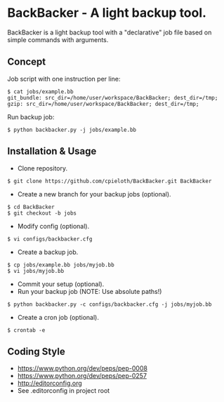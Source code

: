 BackBacker - A light backup tool.
=================================

BackBacker is a light backup tool with a "declarative" job file based on simple commands with arguments.


Concept
-------

Job script with one instruction per line:
```
$ cat jobs/example.bb
git_bundle: src_dir=/home/user/workspace/BackBacker; dest_dir=/tmp;
gzip: src_dir=/home/user/workspace/BackBacker; dest_dir=/tmp;
```

Run backup job:
```
$ python backbacker.py -j jobs/example.bb
```


Installation & Usage
--------------------

* Clone repository.
```
$ git clone https://github.com/cpieloth/BackBacker.git BackBacker
```
* Create a new branch for your backup jobs (optional).
```
$ cd BackBacker
$ git checkout -b jobs
```
* Modify config (optional).
```
$ vi configs/backbacker.cfg
```
* Create a backup job.
```
$ cp jobs/example.bb jobs/myjob.bb
$ vi jobs/myjob.bb
```
* Commit your setup (optional).
* Run your backup job (NOTE: Use absolute paths!)
```
$ python backbacker.py -c configs/backbacker.cfg -j jobs/myjob.bb
```
* Create a cron job (optional). 
```
$ crontab -e
```


Coding Style
------------

* https://www.python.org/dev/peps/pep-0008
* https://www.python.org/dev/peps/pep-0257
* http://editorconfig.org
* See .editorconfig in project root
